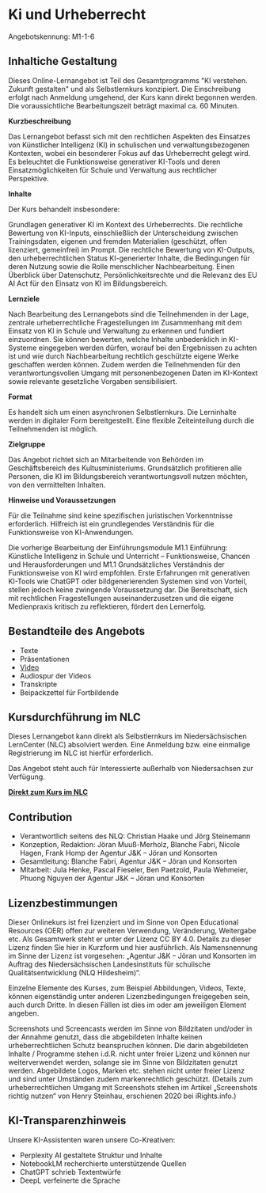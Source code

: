 # Ki und Urheberrecht
Angebotskennung: M1-1-6

## Inhaltiche Gestaltung

Dieses Online-Lernangebot ist Teil des Gesamtprogramms "KI verstehen. Zukunft gestalten" und als Selbstlernkurs konzipiert. Die Einschreibung erfolgt nach Anmeldung umgehend, der Kurs kann direkt begonnen werden. Die voraussichtliche Bearbeitungszeit beträgt maximal ca. 60 Minuten.

**Kurzbeschreibung**

Das Lernangebot befasst sich mit den rechtlichen Aspekten des Einsatzes von Künstlicher Intelligenz (KI) in schulischen und verwaltungsbezogenen Kontexten, wobei ein besonderer Fokus auf das Urheberrecht gelegt wird. Es beleuchtet die Funktionsweise generativer KI-Tools und deren Einsatzmöglichkeiten für Schule und Verwaltung aus rechtlicher Perspektive.

**Inhalte**

Der Kurs behandelt insbesondere:

Grundlagen generativer KI im Kontext des Urheberrechts.
Die rechtliche Bewertung von KI-Inputs, einschließlich der Unterscheidung zwischen Trainingsdaten, eigenen und fremden Materialien (geschützt, offen lizenziert, gemeinfrei) im Prompt.
Die rechtliche Bewertung von KI-Outputs, den urheberrechtlichen Status KI-generierter Inhalte, die Bedingungen für deren Nutzung sowie die Rolle menschlicher Nachbearbeitung.
Einen Überblick über Datenschutz, Persönlichkeitsrechte und die Relevanz des EU AI Act für den Einsatz von KI im Bildungsbereich.

**Lernziele**

Nach Bearbeitung des Lernangebots sind die Teilnehmenden in der Lage, zentrale urheberrechtliche Fragestellungen im Zusammenhang mit dem Einsatz von KI in Schule und Verwaltung zu erkennen und fundiert einzuordnen. Sie können bewerten, welche Inhalte unbedenklich in KI-Systeme eingegeben werden dürfen, worauf bei den Ergebnissen zu achten ist und wie durch Nachbearbeitung rechtlich geschützte eigene Werke geschaffen werden können. Zudem werden die Teilnehmenden für den verantwortungsvollen Umgang mit personenbezogenen Daten im KI-Kontext sowie relevante gesetzliche Vorgaben sensibilisiert.

**Format**

Es handelt sich um einen asynchronen Selbstlernkurs. Die Lerninhalte werden in digitaler Form bereitgestellt. Eine flexible Zeiteinteilung durch die Teilnehmenden ist möglich.

**Zielgruppe**

Das Angebot richtet sich an Mitarbeitende von Behörden im Geschäftsbereich des Kultusministeriums. Grundsätzlich profitieren alle Personen, die KI im Bildungsbereich verantwortungsvoll nutzen möchten, von den vermittelten Inhalten.

**Hinweise und Voraussetzungen**

Für die Teilnahme sind keine spezifischen juristischen Vorkenntnisse erforderlich. Hilfreich ist ein grundlegendes Verständnis für die Funktionsweise von KI-Anwendungen. 

Die vorherige Bearbeitung der Einführungsmodule M1.1 Einführung: Künstliche Intelligenz in Schule und Unterricht – Funktionsweise, Chancen und Herausforderungen und M1.1 Grundsätzliches Verständnis der Funktionsweise von KI wird empfohlen. Erste Erfahrungen mit generativen KI-Tools wie ChatGPT oder bildgenerierenden Systemen sind von Vorteil, stellen jedoch keine zwingende Voraussetzung dar. Die Bereitschaft, sich mit rechtlichen Fragestellungen auseinanderzusetzen und die eigene Medienpraxis kritisch zu reflektieren, fördert den Lernerfolg.

## Bestandteile des Angebots

- Texte
- Präsentationen
- [Video](https://speicher.nibis.de/s/ZqjSAdd38EQcxKi)
- Audiospur der Videos
- Transkripte
- Beipackzettel für Fortbildende

## Kursdurchführung im NLC

Dieses Lernangebot kann direkt als Selbstlernkurs im Niedersächsischen LernCenter (NLC) absolviert werden. Eine Anmeldung bzw. eine einmalige Registrierung im NLC ist hierfür erforderlich.

Das Angebot steht auch für Interessierte außerhalb von Niedersachsen zur Verfügung.

**[Direkt zum Kurs im NLC](https://nlc.info/app/edb/event/49258)**

## Contribution

- Verantwortlich seitens des NLQ: Christian Haake und Jörg Steinemann 
- Konzeption, Redaktion: Jöran Muuß-Merholz, Blanche Fabri, Nicole Hagen, Frank Homp der Agentur J&K – Jöran und Konsorten
- Gesamtleitung: Blanche Fabri, Agentur J&K – Jöran und Konsorten
- Mitarbeit: Jula Henke, Pascal Fieseler, Ben Paetzold, Paula Wehmeier, Phuong Nguyen der Agentur J&K – Jöran und Konsorten

## Lizenzbestimmungen

Dieser Onlinekurs ist frei lizenziert und im Sinne von Open Educational Resources (OER) offen zur weiteren Verwendung, Veränderung, Weitergabe etc. Als Gesamtwerk steht er unter der Lizenz CC BY 4.0. Details zu dieser Lizenz finden Sie hier in Kurzform und hier ausführlich. Als Namensnennung im Sinne der Lizenz ist vorgesehen: „Agentur J&K – Jöran und Konsorten im Auftrag des Niedersächsischen Landesinstituts für schulische Qualitätsentwicklung (NLQ Hildesheim)“.

Einzelne Elemente des Kurses, zum Beispiel Abbildungen, Videos, Texte, können eigenständig unter anderen Lizenzbedingungen freigegeben sein, auch durch Dritte. In diesen Fällen ist dies im oder am jeweiligen Element angeben.

Screenshots und Screencasts werden im Sinne von Bildzitaten und/oder in der Annahme genutzt, dass die abgebildeten Inhalte keinen urheberrechtlichen Schutz beanspruchen können. Die darin abgebildeten Inhalte / Programme stehen i.d.R. nicht unter freier Lizenz und können nur weiterverwendet werden, solange sie im Sinne von Bildzitaten genutzt werden. Abgebildete Logos, Marken etc. stehen nicht unter freier Lizenz und sind unter Umständen zudem markenrechtlich geschützt. (Details zum urheberrechtlichen Umgang mit Screenshots stehen im Artikel „Screenshots richtig nutzen“ von Henry Steinhau, erschienen 2020 bei iRights.info.)

## KI-Transparenzhinweis

Unsere KI-Assistenten waren unsere Co-Kreativen:
- Perplexity AI gestaltete Struktur und Inhalte
- NotebookLM recherchierte unterstützende Quellen
- ChatGPT schrieb Textentwürfe
- DeepL verfeinerte die Sprache
